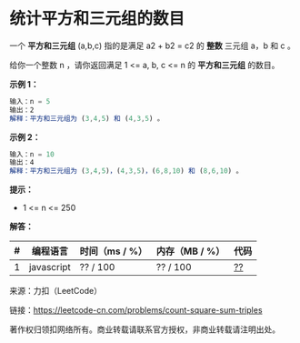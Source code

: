 # 统计平方和三元组的数目

一个 **平方和三元组** (a,b,c) 指的是满足 a2 + b2 = c2 的 **整数** 三元组 a，b 和 c 。

给你一个整数 n ，请你返回满足 1 <= a, b, c <= n 的 **平方和三元组** 的数目。

**示例 1：**

``` javascript
输入：n = 5
输出：2
解释：平方和三元组为 (3,4,5) 和 (4,3,5) 。
```

**示例 2：**

``` javascript
输入：n = 10
输出：4
解释：平方和三元组为 (3,4,5)，(4,3,5)，(6,8,10) 和 (8,6,10) 。
```

**提示：**

- 1 <= n <= 250

**解答：**

**#**|**编程语言**|**时间（ms / %）**|**内存（MB / %）**|**代码**
--|--|--|--|--
1|javascript|?? / 100|?? / 100|[??](./javascript/ac_v1.js)

来源：力扣（LeetCode）

链接：https://leetcode-cn.com/problems/count-square-sum-triples

著作权归领扣网络所有。商业转载请联系官方授权，非商业转载请注明出处。
